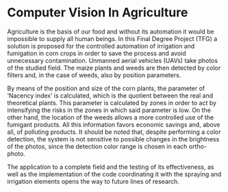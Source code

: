 # Computer Vision In Agriculture

Agriculture is the basis of our food and without its automation it would be impossible to supply all human beings. In this Final Degree Project (TFG) a solution is proposed for the controlled automation of irrigation and fumigation in corn crops in order to save the process and avoid unnecessary contamination.
Unmanned aerial vehicles (UAVs) take photos of the studied field. The maize plants and weeds are then detected by color filters and, in the case of weeds, also by position parameters.

By means of the position and size of the corn plants, the parameter of ‘Nacency index’ is calculated, which is the quotient between the real and theoretical plants. This parameter is calculated by zones in order to act by intensifying the risks in the zones in which said parameter is low. On the other hand, the location of the weeds allows a more controlled use of the fumigant products. All this information favors economic savings and, above all, of polluting products.
It should be noted that, despite performing a color detection, the system is not sensitive to possible changes in the brightness of the photos, since the detection color range is chosen in each ortho-photo.

The application to a complete field and the testing of its effectiveness, as well as the implementation of the code coordinating it with the spraying and irrigation elements opens the way to future lines of research.






